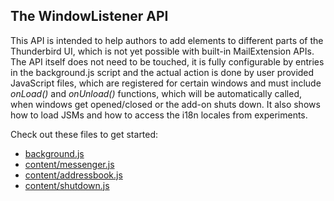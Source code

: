## The WindowListener API

This API is intended to help authors to add elements to different parts of the Thunderbird UI, which is not yet possible with built-in MailExtension APIs. The API itself does not need to be touched, it is fully configurable by entries in the background.js script and the actual action is done by user provided JavaScript files, which are registered for certain windows and must include *onLoad()* and *onUnload()* functions, which will be automatically called, when windows get opened/closed or the add-on shuts down. It also shows how to load JSMs and how to access the i18n locales from experiments.

Check out these files to get started:

* [background.js](/examples/MailExtensions/WindowListener/background.js)
* [content/messenger.js](/examples/MailExtensions/WindowListener/content/messenger.js)
* [content/addressbook.js](/examples/MailExtensions/WindowListener/content/addressbook.js)
* [content/shutdown.js](/examples/MailExtensions/WindowListener/content/shutdown.js)

